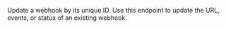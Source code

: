 Update a webhook by its unique ID. Use this endpoint to update the URL, events, or status of an existing webhook. 